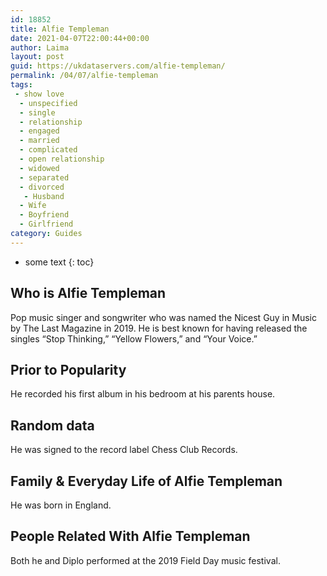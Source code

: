 ```yaml
---
id: 18852
title: Alfie Templeman
date: 2021-04-07T22:00:44+00:00
author: Laima
layout: post
guid: https://ukdataservers.com/alfie-templeman/
permalink: /04/07/alfie-templeman
tags:
 - show love
  - unspecified
  - single
  - relationship
  - engaged
  - married
  - complicated
  - open relationship
  - widowed
  - separated
  - divorced
   - Husband
  - Wife
  - Boyfriend
  - Girlfriend
category: Guides
---
```


* some text
{: toc}


## Who is Alfie Templeman
                  
                  
                  
Pop music singer and songwriter who was named the Nicest Guy in Music by The Last Magazine in 2019. He is best known for having released the singles &#8220;Stop Thinking,&#8221; &#8220;Yellow Flowers,&#8221; and &#8220;Your Voice.&#8221;
                  
              
            
              
            
                
                
                
## Prior to Popularity
                  
                  
                  
He recorded his first album in his bedroom at his parents house.
                  
              
            
              
            
                
                
                
## Random data
                  
                  
                  
He was signed to the record label Chess Club Records.
                  
              
            
              
            
                
                
                
## Family & Everyday Life of Alfie Templeman
                  
                  
                  
He was born in England.
                  
              
            
              
            
                
                
                
## People Related With Alfie Templeman
                  
                  
                  
Both he and Diplo performed at the 2019 Field Day music festival. 
                  
              
            
              
            
                
              
            
              
              
            
            
              
            
          
          
          